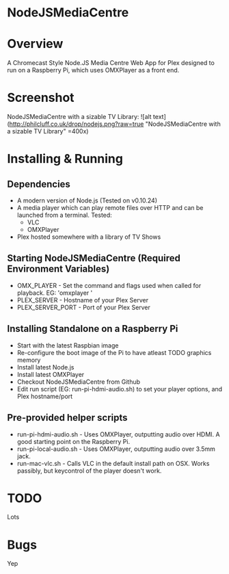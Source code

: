 # NodeJSMediaCentre

# Overview

A Chromecast Style Node.JS Media Centre Web App for Plex designed to run on a Raspberry Pi, which uses OMXPlayer as a front end.

# Screenshot

NodeJSMediaCentre with a sizable TV Library:
![alt text](http://philcluff.co.uk/drop/nodejs.png?raw=true "NodeJSMediaCentre with a sizable TV Library" =400x)

# Installing & Running

## Dependencies

* A modern version of Node.js (Tested on v0.10.24)
* A media player which can play remote files over HTTP and can be launched from a terminal. Tested:
  * VLC
  * OMXPlayer
* Plex hosted somewhere with a library of TV Shows

## Starting NodeJSMediaCentre (Required Environment Variables)
* OMX_PLAYER - Set the command and flags used when called for playback. EG: 'omxplayer '
* PLEX_SERVER - Hostname of your Plex Server
* PLEX_SERVER_PORT - Port of your Plex Server

## Installing Standalone on a Raspberry Pi

* Start with the latest Raspbian image
* Re-configure the boot image of the Pi to have atleast TODO graphics memory
* Install latest Node.js
* Install latest OMXPlayer
* Checkout NodeJSMediaCentre from Github
* Edit run script (EG: run-pi-hdmi-audio.sh) to set your player options, and Plex hostname/port

## Pre-provided helper scripts

* run-pi-hdmi-audio.sh - Uses OMXPlayer, outputting audio over HDMI. A good starting point on the Raspberry Pi.
* run-pi-local-audio.sh - Uses OMXPlayer, outputting audio over 3.5mm jack.
* run-mac-vlc.sh - Calls VLC in the default install path on OSX. Works passibly, but keycontrol of the player doesn't work.

# TODO

Lots

# Bugs

Yep
